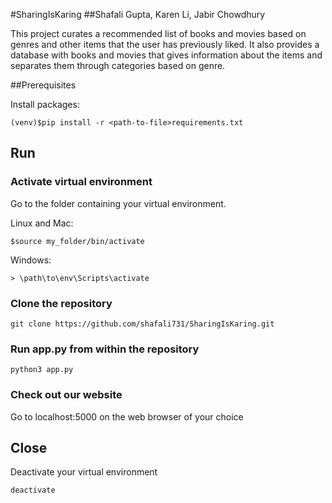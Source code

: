 #SharingIsKaring
##Shafali Gupta, Karen Li, Jabir Chowdhury 

This project curates a recommended list of books and movies based on genres and other items that the user has previously 
liked. It also provides a database with books and movies that gives information about the items and separates them through categories based on genre.

##Prerequisites

Install packages:
```
(venv)$pip install -r <path-to-file>requirements.txt
```

## Run
### Activate virtual environment
Go to the folder containing your virtual environment.

Linux and Mac:
```
$source my_folder/bin/activate
```

Windows:
```
> \path\to\env\Scripts\activate
```

### Clone the repository
```
git clone https://github.com/shafali731/SharingIsKaring.git
```

### Run app.py from within the repository
```
python3 app.py
```
### Check out our website
Go to localhost:5000 on the web browser of your choice

## Close
Deactivate your virtual environment
```
deactivate
```